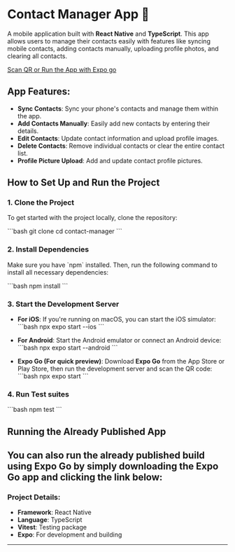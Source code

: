 # Contact Manager App 📱

A mobile application built with **React Native** and **TypeScript**. This app allows users to manage their contacts easily with features like syncing mobile contacts, adding contacts manually, uploading profile photos, and clearing all contacts.

[Scan QR or Run the App with Expo go](https://expo.dev/preview/update?message=initial&updateRuntimeVersion=1.0.0&slug=exp&projectId=45817b8c-8c28-4c71-a832-01b76ab9b113&group=db77c6a2)


## App Features:
- **Sync Contacts**: Sync your phone's contacts and manage them within the app.
- **Add Contacts Manually**: Easily add new contacts by entering their details.
- **Edit Contacts**: Update contact information and upload profile images.
- **Delete Contacts**: Remove individual contacts or clear the entire contact list.
- **Profile Picture Upload**: Add and update contact profile pictures.
  
## How to Set Up and Run the Project

### 1. Clone the Project
To get started with the project locally, clone the repository:

\`\`\`bash
git clone
cd contact-manager
\`\`\`

### 2. Install Dependencies
Make sure you have \`npm\` installed. Then, run the following command to install all necessary dependencies:

\`\`\`bash
npm install
\`\`\`

### 3. Start the Development Server

- **For iOS**:
  If you're running on macOS, you can start the iOS simulator:
  \`\`\`bash
  npx expo start --ios
  \`\`\`

- **For Android**:
  Start the Android emulator or connect an Android device:
  \`\`\`bash
  npx expo start --android
  \`\`\`

- **Expo Go (For quick preview)**:
  Download **Expo Go** from the App Store or Play Store, then run the development server and scan the QR code:
  \`\`\`bash
  npx expo start
  \`\`\`

### 4. Run Test suites
\`\`\`bash
npm test
\`\`\`

## Running the Already Published App

You can also run the already published build using **Expo Go** by simply downloading the Expo Go app and clicking the link below:
---

### Project Details:
- **Framework**: React Native
- **Language**: TypeScript
- **Vitest**: Testing package
- **Expo**: For development and building

---
